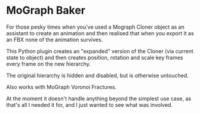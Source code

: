 # MoGraph Baker
 
For those pesky times when you’ve used a Mograph Cloner object as an assistant to create an animation and then realised that when you export it as an FBX none of the animation survives.

This Python plugin creates an "expanded" version of the Cloner (via current state to object) and then creates position, rotation and scale key frames every frame on the new hierarchy.

The original hierarchy is hidden and disabled, but is otherwise untouched.

Also works with MoGraph Voronoi Fractures.

At the moment it doesn't handle anything beyond the simplest use case, as that's all I needed it for, and I just wanted to see what was involved.
